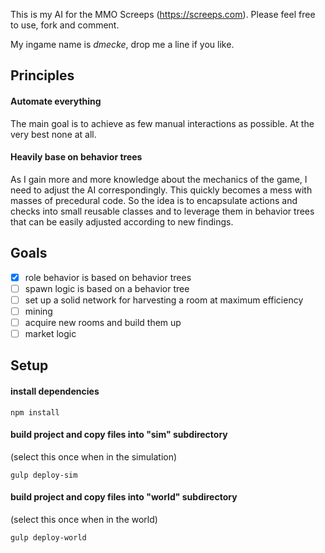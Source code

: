 This is my AI for the MMO Screeps (https://screeps.com). Please feel free to use, fork and comment.

My ingame name is *dmecke*, drop me a line if you like.

## Principles

#### Automate everything
The main goal is to achieve as few manual interactions as possible. At the very best none at all.

#### Heavily base on behavior trees
As I gain more and more knowledge about the mechanics of the game, I need to adjust the AI correspondingly. This quickly becomes a mess with masses of precedural code. So the idea is to encapsulate actions and checks into small reusable classes and to leverage them in behavior trees that can be easily adjusted according to new findings.

## Goals

- [x] role behavior is based on behavior trees
- [ ] spawn logic is based on a behavior tree
- [ ] set up a solid network for harvesting a room at maximum efficiency
- [ ] mining
- [ ] acquire new rooms and build them up
- [ ] market logic

## Setup

#### install dependencies
```
npm install
```

#### build project and copy files into "sim" subdirectory
(select this once when in the simulation)
```
gulp deploy-sim
```

#### build project and copy files into "world" subdirectory
(select this once when in the world)
```
gulp deploy-world
```

